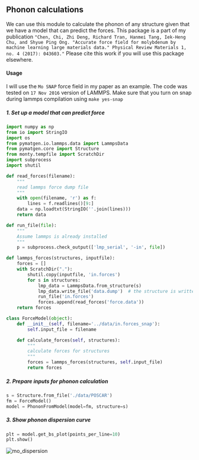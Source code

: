 ## Phonon calculations

We can use this module to calculate the phonon of any structure given that we have a model that can predict the forces.
This package is a part of my publication `"Chen, Chi, Zhi Deng, Richard Tran, Hanmei Tang, Iek-Heng Chu, and Shyue Ping Ong. "Accurate force field for molybdenum by machine learning large materials data." Physical Review Materials 1, no. 4 (2017): 043603."`
Please cite this work if you will use this package elsewhere.
#### Usage

I will use the `Mo SNAP` force field in my paper as an example.
The code was tested on `17 Nov 2016` version of LAMMPS. Make sure that you turn on snap during lammps compilation using `make yes-snap`


##### 1. Set up a model that can predict force

```python
import numpy as np
from io import StringIO
import os
from pymatgen.io.lammps.data import LammpsData
from pymatgen.core import Structure
from monty.tempfile import ScratchDir
import subprocess
import shutil

def read_forces(filename):
    """
    read lammps force dump file
    """
    with open(filename, 'r') as f:
        lines = f.readlines()[9:]
    data = np.loadtxt(StringIO(''.join(lines)))
    return data

def run_file(file):
    """
    Assume lammps is already installed
    """
    p = subprocess.check_output(['lmp_serial', '-in', file])

def lammps_forces(structures, inputfile):
    forces = []
    with ScratchDir("."):
        shutil.copy(inputfile, 'in.forces')
        for s in structures:
            lmp_data = LammpsData.from_structure(s)
            lmp_data.write_file('data.dump')  # the structure is written to data.dump
            run_file('in.forces')
            forces.append(read_forces('force.data'))
    return forces

class ForceModel(object):
    def __init__(self, filename='../data/in.forces_snap'):
        self.input_file = filename

    def calculate_forces(self, structures):
        """
        calculate forces for structures
        """
        forces = lammps_forces(structures, self.input_file)
        return forces
```

##### 2. Prepare inputs for phonon calculation

```python
s = Structure.from_file('./data/POSCAR')
fm = ForceModel()
model = PhononFromModel(model=fm, structure=s)
```

##### 3. Show phonon dispersion curve
```python
plt = model.get_bs_plot(points_per_line=10)
plt.show()
```

![mo_dispersion]("./data/mo_phonon.png")